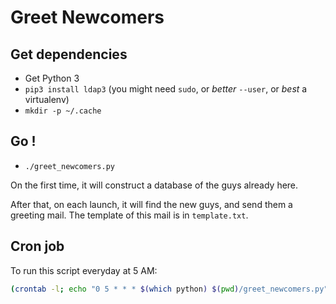 # Greet Newcomers

## Get dependencies

- Get Python 3
- `pip3 install ldap3` (you might need `sudo`, or *better* `--user`, or *best* a virtualenv)
- `mkdir -p ~/.cache`

## Go !

- `./greet_newcomers.py`

On the first time, it will construct a database of the guys already here.

After that, on each launch, it will find the new guys, and send them a greeting mail.
The template of this mail is in `template.txt`.

## Cron job

To run this script everyday at 5 AM:

```bash
(crontab -l; echo "0 5 * * * $(which python) $(pwd)/greet_newcomers.py") | crontab -
```
